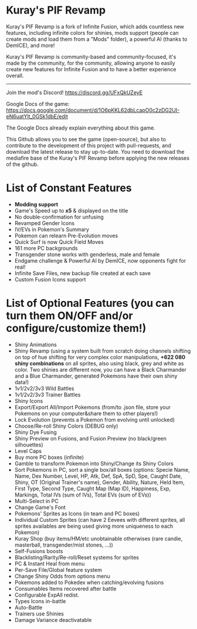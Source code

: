 # Kuray's PIF Revamp

Kuray's PIF Revamp is a fork of Infinite Fusion, which adds countless new features, including infinite colors for shinies, mods support (people can create mods and load them from a "Mods" folder), a powerful AI (thanks to DemICE), and more!

Kuray's PIF Revamp is community-based and community-focused, it's made by the community, for the community, allowing anyone to easily create new features for Infinite Fusion and to have a better experience overall.

-----------------------------------------------

Join the mod's Discord! https://discord.gg/UFxQkUZeyE

Google Docs of the game: https://docs.google.com/document/d/1O6pKKL62dbLcapO0c2zDG2UI-eN6uatYlt_0GSk1dbE/edit

The Google Docs already explain everything about this game.

This Github allows you to see the game (open-source), but also to contribute to the development of this project with pull-requests, and download the latest release to stay up-to-date. You need to download the mediafire base of the Kuray's PIF Revamp before applying the new releases of the github.

# List of Constant Features

- **Modding support**
- Game's Speed up to **x5** & displayed on the title
- No double-confirmation for unfusing
- Revamped Gender Icons
- IV/EVs in Pokemon's Summary
- Pokemon can relearn Pre-Evolution moves
- Quick Surf is now Quick Field Moves
- 161 more PC backgrounds
- Transgender stone works with genderless, male and female
- Endgame challenge & Powerful AI by DemICE, now opponents fight for real!
- Infinite Save Files, new backup file created at each save
- Custom Fusion Icons support

# List of Optional Features (you can turn them ON/OFF **and/or** configure/customize them!)

- Shiny Animations
- Shiny Revamp (using a system built from scratch doing channels shifting on top of hue shifting for very complex color manipulations, **+622 080 shiny combinations** on all sprites, also using black, grey and white as color. Two shinies are different now, you can have a Black Charmander and a Blue Charmander, generated Pokemons have their own shiny data!)
- 1v1/2v2/3v3 Wild Battles
- 1v1/2v2/3v3 Trainer Battles
- Shiny Icons
- Export/Export All/Import Pokemons (from/to .json file, store your Pokemons on your computer&share them to other players!)
- Lock Evolution (prevents a Pokemon from evolving until unlocked)
- Choose/Re-roll Shiny Colors (DEBUG only)
- Shiny Dye Fusing
- Shiny Preview on Fusions, and Fusion Preview (no black/green silhouettes)
- Level Caps
- Buy more PC boxes (infinite)
- Gamble to transform Pokemon into Shiny/Change its Shiny Colors
- Sort Pokemons in PC, sort a single box/all boxes (options: Specie Name, Name, Dex Number, Level, HP, Atk, Def, SpA, SpD, Spe, Caught Date, Shiny, OT (Original Trainer's name), Gender, Ability, Nature, Held Item, First Type, Second Type, Caught Map (Map ID), Happiness, Exp, Markings, Total IVs (sum of IVs), Total EVs (sum of EVs))
- Multi-Select in PC
- Change Game's Font
- Pokemons' Sprites as Icons (in team and PC boxes)
- Individual Custom Sprites (can have 2 Eevees with different sprites, all sprites availables are being used giving more uniqueness to each Pokemon)
- Kuray Shop (buy items/HM/etc unobtainable otherwises (rare candie, masterball, transgender/mist stones, ...))
- Self-Fusions boosts
- Blacklisting/Rarity/Re-roll/Reset systems for sprites
- PC & Instant Heal from menu
- Per-Save File/Global feature system
- Change Shiny Odds from options menu
- Pokemons added to Pokedex when catching/evolving fusions
- Consumables Items recovered after battle
- Configurable ExpAll redist.
- Types Icons in-battle
- Auto-Battle
- Trainers use Shinies
- Damage Variance deactivatable
